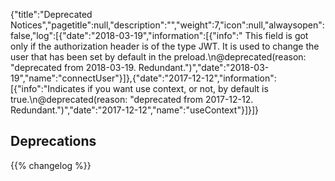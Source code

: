 {"title":"Deprecated Notices","pagetitle":null,"description":"","weight":7,"icon":null,"alwaysopen":false,"log":[{"date":"2018-03-19","information":[{"info":" This field is got only if the authorization header is of the type JWT. It is used to change the user that has been set by default in the preload.\n@deprecated(reason: \"deprecated from 2018-03-19. Redundant.\")","date":"2018-03-19","name":"connectUser"}]},{"date":"2017-12-12","information":[{"info":"Indicates if you want use context, or not, by default is true.\n@deprecated(reason: \"deprecated from 2017-12-12. Redundant.\")","date":"2017-12-12","name":"useContext"}]}]}
## Deprecations
{{% changelog %}}
